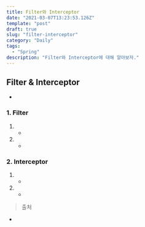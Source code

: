 ```yaml
---
title: Filter와 Interceptor
date: "2021-03-07T13:23:53.126Z"
template: "post"
draft: true
slug: "filter-interceptor"
category: "Daily"
tags:
  - "Spring"
description: "Filter와 Interceptor에 대해 알아보자."
---
```


## Filter & Interceptor
  - 

### 1. Filter
  1. 
      - 

  2. 
      - 

### 2. Interceptor
  1. 
      - 

  2. 
      - 


> 출처
- []()
